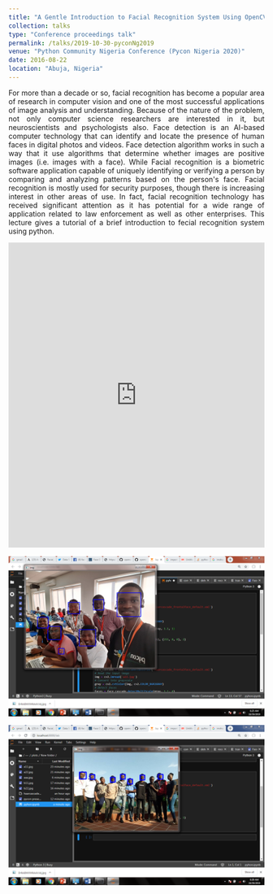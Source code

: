 ```yaml
---
title: "A Gentle Introduction to Facial Recognition System Using OpenCV"
collection: talks
type: "Conference proceedings talk"
permalink: /talks/2019-10-30-pyconNg2019
venue: "Python Community Nigeria Conference (Pycon Nigeria 2020)"
date: 2016-08-22
location: "Abuja, Nigeria"
---
```

<p style='text-align: justify;'>For more than a decade or so, facial recognition has become a popular area of research in computer vision and one of the most successful applications of image analysis and understanding. Because of the nature of the problem, not only computer science researchers are interested in it, but neuroscientists and psychologists also.
Face detection is an AI-based computer technology that can identify and locate the presence of human faces in digital photos and videos. Face detection algorithm works in such a way that it use algorithms that determine whether images are positive images (i.e. images with a face). While Facial recognition is a biometric software application capable of uniquely identifying or verifying a person by comparing and analyzing patterns based on the person's face. Facial recognition is mostly used for security purposes, though there is increasing interest in other areas of use. In fact, facial recognition technology has received significant attention as it has potential for a wide range of application related to law enforcement as well as other enterprises. This lecture gives a tutorial of a brief introduction to fecial recognition system using python.</p>

<iframe src="https://docs.google.com/presentation/d/14JSStj_EJ6C_BKxRYjJHq6vkZlLyKUF9/edit?usp=sharing&ouid=115427709324749144545&rtpof=true&sd=true" frameborder="0" width="100%" height="600" allowfullscreen="true" mozallowfullscreen="true" webkitallowfullscreen="true"></iframe>

![MY-DSA-1](https://github.com/olawale0254/Python-Nigeria-2019-Abuja-presentation-/blob/master/pycon%20presentation1.png)





![MY-DSA-2](https://github.com/olawale0254/Python-Nigeria-2019-Abuja-presentation-/blob/master/pycon2.png)

